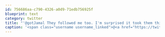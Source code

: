 ```yaml
---
id: 756686aa-c790-4326-a0d9-71edb756925f
blueprint: text
category: twitter
title: "'@gotJamal They followed me too. I'm surprised it took them this long! heehee"
caption: '<span class="username username_linked">@<a href="https://twitter.com/gotJamal" title="Kirsten Youngs">gotJamal</a></span> They followed me too. I''m surprised it took them this long! heehee'
---
```

